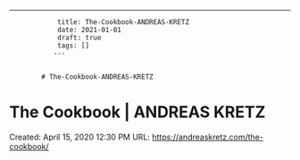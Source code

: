 ---
                title: The-Cookbook-ANDREAS-KRETZ
                date: 2021-01-01    
                draft: true
                tags: []
               ---


            # The-Cookbook-ANDREAS-KRETZ

# The Cookbook | ANDREAS KRETZ
Created: April 15, 2020 12:30 PM
URL: https://andreaskretz.com/the-cookbook/